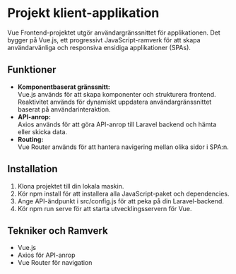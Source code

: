# Projekt klient-applikation
Vue Frontend-projektet utgör användargränssnittet för applikationen. 
Det bygger på Vue.js, ett progressivt JavaScript-ramverk för att skapa användarvänliga och 
responsiva ensidiga applikationer (SPAs).

## Funktioner
- <b>Komponentbaserat gränssnitt:</b> <br>
Vue.js används för att skapa komponenter och strukturera frontend.
Reaktivitet används för dynamiskt uppdatera användargränssnittet baserat på användarinteraktion.
 - <b>API-anrop:</b><br>
Axios används för att göra API-anrop till Laravel backend och hämta eller skicka data.
 - <b>Routing:</b><br>
Vue Router används för att hantera navigering mellan olika sidor i SPA:n.

## Installation
1. Klona projektet till din lokala maskin.
2. Kör npm install för att installera alla JavaScript-paket och dependencies.
3. Ange API-ändpunkt i src/config.js för att peka på din Laravel-backend.
4. Kör npm run serve för att starta utvecklingsservern för Vue.

## Tekniker och Ramverk
- Vue.js
- Axios för API-anrop
- Vue Router för navigation
